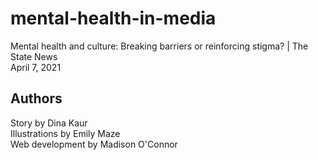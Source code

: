 # mental-health-in-media
Mental health and culture: Breaking barriers or reinforcing stigma? | The State News
<br>
April 7, 2021

## Authors
Story by Dina Kaur
<br>
Illustrations by Emily Maze
<br>
Web development by Madison O'Connor
